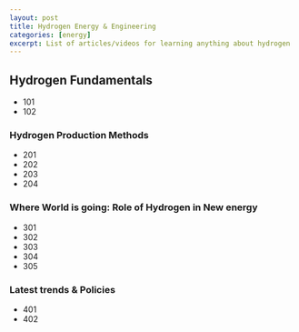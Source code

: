 ```yaml
---
layout: post
title: Hydrogen Energy & Engineering
categories: [energy]
excerpt: List of articles/videos for learning anything about hydrogen
---
```



## Hydrogen Fundamentals
- 101
- 102

### Hydrogen Production Methods 
- 201
- 202
- 203
- 204

### Where World is going: Role of Hydrogen in New energy
- 301
- 302
- 303
- 304
- 305

### Latest trends & Policies
- 401
- 402